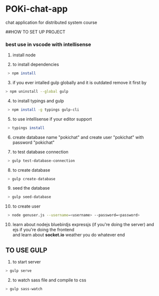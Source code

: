 # POKi-chat-app
chat application for distributed system course

##HOW TO SET UP PROJECT
### best use in vscode with intellisense

1. install node

2. to install dependencies
```bash
 > npm install
 ```

3. if you ever intalled gulp globally and it is outdated remove it first by
```bash
> npm uninstall --global gulp
```  

4. to install typings and gulp
```bash
 > npm install -g typings gulp-cli
 ```

5. to use intellisense if your editor support
```bash
 > typings install
 ``` 

6. create database name "pokichat" and create user "pokichat" with password "pokichat"

7. to test database connection
```bash
 > gulp test-database-connection 
```

8. to create database
```bash
 > gulp create-database
```

9. seed the database
```bash
 > gulp seed-database
```

10. to create user
```bash
 > node genuser.js --username=<username> --password=<password>
```

10. learn about nodejs bluebirdjs expressjs (if you're doing the server) and ejs if you're doing the frontend
   <br> and learn about **socket.io** weather you do whatever end 

## TO USE GULP

1. to start server
```bash
> gulp serve
``` 

2. to watch sass file and compile to css
```bash
> gulp sass-watch
```